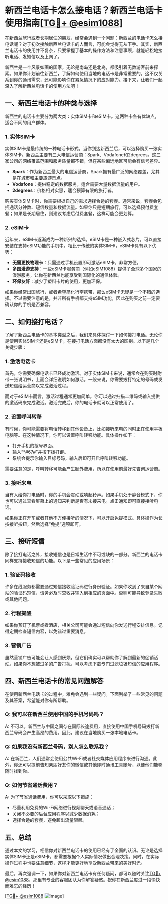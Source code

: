 # 新西兰电话卡怎么接电话？新西兰电话卡使用指南[[TG💪+ @esim1088](https://t.me/s/esim1088)]

在新西兰旅行或者长期居住的朋友，经常会遇到一个问题：新西兰的电话卡怎么接电话呢？对于初次接触新西兰电话卡的人而言，可能会觉得无从下手。其实，新西兰电话卡的使用并不复杂，只要掌握了基本的操作方法和注意事项，就能轻松地接听电话、发短信以及上网了。

新西兰是一个风景如画的国家，无论是南岛还是北岛，都吸引着无数游客前来探索。如果你计划前往新西兰，了解如何使用当地的电话卡是非常重要的。这不仅关系到你的通讯需求，还可能影响你在紧急情况下的应对能力。接下来，让我们一起深入了解新西兰电话卡的使用方法吧！

## 一、新西兰电话卡的种类与选择

新西兰的电话卡主要分为两大类：实体SIM卡和eSIM卡。这两种卡各有优缺点，适合不同的用户群体。

### 1. 实体SIM卡

实体SIM卡是最传统的一种电话卡形式。当你到达新西兰后，可以选择购买一张实体SIM卡。新西兰主要有三大电信运营商：Spark、Vodafone和2degrees。这三家公司的网络覆盖范围和服务质量都不错，但在某些偏远地区可能会有信号差异。

- **Spark**：作为新西兰最大的电信运营商，Spark拥有最广泛的网络覆盖，尤其是在城市和主要旅游景点。
- **Vodafone**：提供稳定的数据服务，适合需要大量数据流量的用户。
- **2degrees**：价格相对实惠，适合预算有限的旅行者。

购买实体SIM卡时，你需要根据自己的需求选择合适的套餐。通常来说，套餐会包括通话分钟数、短信数量和数据流量。如果你只是短期旅行，可以选择预付费套餐；如果是长期居住，则建议考虑后付费套餐，这样可能会更划算。

### 2. eSIM卡

近年来，eSIM卡逐渐成为一种新兴的选择。eSIM卡是一种嵌入式芯片，可以直接安装在支持eSIM功能的手机中。相比于传统的实体SIM卡，eSIM卡具有以下优势：

- **无需更换物理卡**：只需通过手机设置即可激活eSIM卡，非常方便。
- **多国漫游支持**：一些eSIM卡服务商（例如eSIM1088）提供了全球多个国家的漫游服务，让你在新西兰也能享受到国际化的通信体验。
- **环保友好**：减少了塑料卡片的使用，更加环保。

如果你经常出国旅行，或者希望简化行李携带，那么eSIM卡无疑是一个不错的选择。不过需要注意的是，并非所有手机都支持eSIM功能，因此在购买之前一定要确认你的手机是否兼容。

## 二、如何接打电话？

了解了新西兰电话卡的基本类型之后，我们来具体探讨一下如何接打电话。无论你是使用实体SIM卡还是eSIM卡，在接打电话方面都没有太大的区别。以下是几个关键步骤：

### 1. 激活电话卡

首先，你需要确保电话卡已经成功激活。对于实体SIM卡来说，通常会在购买时附带一张说明书，上面会详细说明如何激活。一般来说，你需要拨打特定的号码或发送短信给运营商以完成激活过程。

而对于eSIM卡而言，激活过程通常更加简单。你可以通过扫描二维码或输入提供的激活码来完成激活。激活完成后，你的电话卡就可以正常使用了。

### 2. 设置呼叫转移

有时候，你可能需要将电话转移到其他设备上，比如接听来电的同时正在使用平板电脑等。在这种情况下，你可以设置呼叫转移功能。具体操作如下：

- 打开手机的拨号界面。
- 输入“*#67#”并按下拨打键。
- 系统会提示你输入目标号码，输入后即可开启呼叫转移功能。

需要注意的是，呼叫转移可能会产生额外费用，所以在使用前最好先咨询运营商。

### 3. 接听来电

当有人给你打电话时，你的手机会震动或响起铃声。如果手机处于静音模式下，你也可以通过查看屏幕上的通知来判断是否有未接来电。点击通知即可直接接听电话。

如果你正在开车或者其他不方便接听的情况下，可以开启免提模式。具体操作为长按接听按钮，然后选择“免提”选项即可。

## 三、接听短信

除了接打电话之外，接收短信也是日常生活中不可或缺的一部分。新西兰的电话卡同样支持接收短信的功能。以下是一些常见的应用场景：

### 1. 验证码接收

许多在线服务都需要通过短信接收验证码进行身份验证。如果你收到了来自某个网站的验证码短信，请务必及时查收并输入到相应的页面中。否则可能导致登录失败或其他问题。

### 2. 行程提醒

如果你预订了机票或者酒店，相关公司可能会通过短信向你发送行程安排信息。记得定期检查短信内容，以免错过重要消息。

### 3. 营销广告

虽然营销广告可能会让人感到厌烦，但它们确实可以帮助你了解到最新的促销活动。如果你不想被过多的广告打扰，可以考虑下载专门过滤垃圾短信的应用程序。

## 四、新西兰电话卡的常见问题解答

在使用新西兰电话卡的过程中，难免会遇到一些疑问。下面列举了一些常见的问题及其答案，希望能对你有所帮助。

### Q: 我可以在新西兰使用中国的手机号码吗？
A: 不可以。新西兰与中国之间存在国际长途费用，直接使用中国手机号码拨打新西兰号码会产生高昂的费用。因此，建议在当地购买一张本地电话卡。

### Q: 如果我没有新西兰号码，别人怎么联系我？
A: 在新西兰，人们通常会使用公共Wi-Fi或者社交媒体应用程序来进行沟通。此外，你还可以提前告知亲朋好友你的微信或其他即时通讯工具账号，以便他们能够随时找到你。

### Q: 如何节省通话费用？
A: 为了节省通话费用，你可以采取以下措施：
- 尽量利用免费的Wi-Fi网络进行视频聊天或语音通话；
- 关闭不必要的后台应用程序以减少数据消耗；
- 选择合适的套餐，避免超出流量限额。

## 五、总结

通过本文的学习，相信你对新西兰电话卡的使用已经有了全面的认识。无论是选择实体SIM卡还是eSIM卡，都需要根据个人实际情况做出合理决策。同时，在实际操作过程中也要注意细节，这样才能更好地享受新西兰带来的美好时光。

最后，再次强调一下，如果你对新西兰电话卡有任何疑问，都可以随时关注[TG💪+ @esim1088](https://t.me/s/esim1088)，那里有专业的客服团队为你解答疑惑。祝你在新西兰度过一段愉快而难忘的经历！

[[TG💪+ @esim1088](https://t.me/s/esim1088) ![Image](https://i.postimg.cc/4NQfJmqS/Snipaste-2025-05-13-00-14-12.png)]